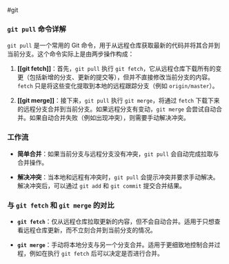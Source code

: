 #git
### `git pull` 命令详解

`git pull` 是一个常用的 Git 命令，用于从远程仓库获取最新的代码并将其合并到当前分支。这个命令实际上是由两步操作构成：

1. **[[git fetch]]**：首先，`git pull` 执行 `git fetch`，它从远程仓库下载所有的变更（包括新增的分支、更新的提交等），但并不直接修改当前分支的内容。`fetch` 只是将这些变化提取到本地的远程跟踪分支（例如 `origin/master`）。
    
2. **[[git merge]]**：接下来，`git pull` 执行 `git merge`，将通过 `fetch` 下载下来的远程分支合并到当前分支。如果远程分支有变动，`git merge` 会尝试自动合并。如果自动合并失败（例如出现冲突），则需要手动解决冲突。
    

### 工作流

- **简单合并**：如果当前分支与远程分支没有冲突，`git pull` 会自动完成拉取与合并操作。
    
- **解决冲突**：当本地和远程有冲突时，`git pull` 会提示冲突并要求手动解决。解决冲突后，可以通过 `git add` 和 `git commit` 提交合并结果。
    

### 与 `git fetch` 和 `git merge` 的对比

- **`git fetch`**：仅从远程仓库拉取更新的内容，但不会自动合并。适用于只想查看远程仓库更新，而不立刻合并到当前分支的情况。
    
- **`git merge`**：手动将本地分支与另一个分支合并。适用于更细致地控制合并过程，例如在执行 `git fetch` 后可以决定是否进行合并。
    